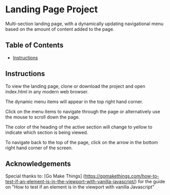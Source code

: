 # Landing Page Project
Multi-section landing page, with a dynamically updating navigational menu based on the amount of content added to the page.
## Table of Contents

* [Instructions](#instructions)

## Instructions
To view the landing page, clone or download the project and open index.html in any modern web browser. 

The dynamic menu items will appear in the top right hand corner. 

Click on the menu items to navigate through the page or alternatively use the mouse to scroll down the page. 

The color of the heading of the active section will change to yellow to indicate which section is being viewed. 

To navigate back to the top of the page, click on the arrow in the bottom right hand corner of the screen.  

## Acknowledgements
Special thanks to: [Go Make Things]
(https://gomakethings.com/how-to-test-if-an-element-is-in-the-viewport-with-vanilla-javascript/)
for the guide on "How to test if an element is in the viewport with vanilla Javascript"